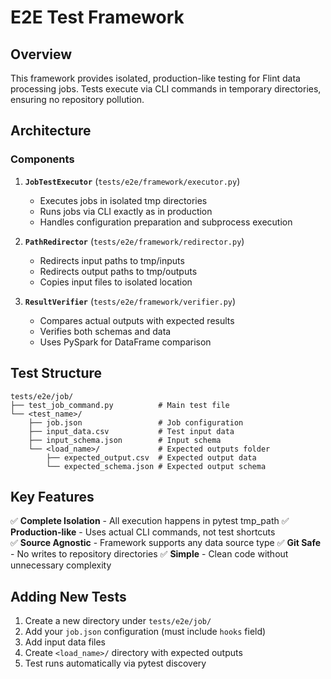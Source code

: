 # E2E Test Framework

## Overview

This framework provides isolated, production-like testing for Flint data processing jobs. Tests execute via CLI commands in temporary directories, ensuring no repository pollution.

## Architecture

### Components

1. **`JobTestExecutor`** (`tests/e2e/framework/executor.py`)
   - Executes jobs in isolated tmp directories
   - Runs jobs via CLI exactly as in production
   - Handles configuration preparation and subprocess execution

2. **`PathRedirector`** (`tests/e2e/framework/redirector.py`)
   - Redirects input paths to tmp/inputs
   - Redirects output paths to tmp/outputs
   - Copies input files to isolated location

3. **`ResultVerifier`** (`tests/e2e/framework/verifier.py`)
   - Compares actual outputs with expected results
   - Verifies both schemas and data
   - Uses PySpark for DataFrame comparison

## Test Structure

```
tests/e2e/job/
├── test_job_command.py          # Main test file
└── <test_name>/
    ├── job.json                 # Job configuration
    ├── input_data.csv           # Test input data
    ├── input_schema.json        # Input schema
    └── <load_name>/             # Expected outputs folder
        ├── expected_output.csv  # Expected output data
        └── expected_schema.json # Expected output schema
```

## Key Features

✅ **Complete Isolation** - All execution happens in pytest tmp_path
✅ **Production-like** - Uses actual CLI commands, not test shortcuts  
✅ **Source Agnostic** - Framework supports any data source type
✅ **Git Safe** - No writes to repository directories
✅ **Simple** - Clean code without unnecessary complexity

## Adding New Tests

1. Create a new directory under `tests/e2e/job/`
2. Add your `job.json` configuration (must include `hooks` field)
3. Add input data files
4. Create `<load_name>/` directory with expected outputs
5. Test runs automatically via pytest discovery
